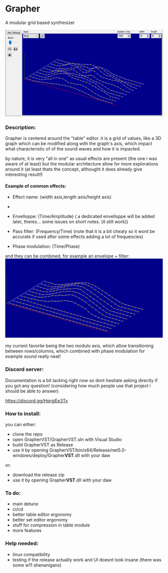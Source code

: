 # Grapher

A modular grid based synthesizer 

![screenshot of the 3D editor](https://github.com/RBLG/Grapher/blob/master/Doc/imgs/screenshot.PNG)

### Description:
Grapher is centered around the "table" editor. it is a grid of values, like a 3D graph which can be modified along with the graph's axis, which impact what characteristic of of the sound waves and how it is impacted.

by nature, it is very "all in one" as usual effects are present (the one i was aware of at least) but the modular architecture allow for more explorations around it (at least thats the concept, althought it does already give interesting result!)

#### Example of common effects:
- Effect name: (width axis,length axis/height axis)
- 
- Envelloppe: (Time/Amplitude) ( a dedicated envelloppe will be added later, theres... some issues on short notes. (it still work))
  
- Pass filter: (Frequency/Time) (note that it is a bit cheaty so it wont be accurate if used after some effects adding a lot of frequencies)
  
- Phase modulation: (Time/Phase)
  
and they can be combined, for example an envelope + filter:
![example of filter-envelloppe settup](https://github.com/RBLG/Grapher/blob/master/Doc/imgs/highpassfilter_and_envelloppe.PNG)  

my current favorite being the two modulo axis, which allow transitioning between rows/columns, which combined with phase modulation for example sound really neat!

### Discord server:

Documentation is a bit lacking right now so dont hesitate asking directly if you got any question!
(considering how much people use that project i should be able to answer)

https://discord.gg/HqrgjEe3Tx

### How to install:

you can either:
- clone the repo
- open GrapherVST/GrapherVST.sln with Visual Studio
- build GrapherVST as Release
- use it by opening GrapherVST/bin/x64/Release/net5.0-windows/deploy/Grapher**VST**.dll with your daw

or:
- download the release zip
- use it by opening Grapher**VST**.dll with your daw

### To do: 
- main detune
- ci/cd
- better table editor ergonomy
- better set   editor ergonomy
- stuff for compression in table module
- more features

### Help needed:
- linux compatibility
- testing if the release actually work and UI doesnt look insane (there was some w11 shenanigans)
